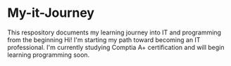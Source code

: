 # My-it-Journey
This respository documents my learning journey into IT and programming from the beginning
Hi! I'm starting my path  toward becoming an IT professional. I'm  currently studying Comptia A+ certification and will begin learning programming soon.
